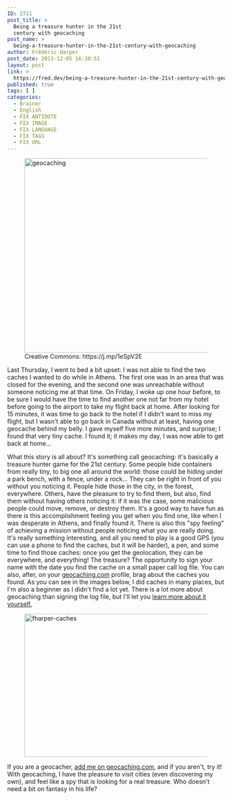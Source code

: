 ```yaml
---
ID: 2711
post_title: >
  Being a treasure hunter in the 21st
  century with geocaching
post_name: >
  being-a-treasure-hunter-in-the-21st-century-with-geocaching
author: Frédéric Harper
post_date: 2013-12-05 16:30:51
layout: post
link: >
  https://fred.dev/being-a-treasure-hunter-in-the-21st-century-with-geocaching/
published: true
tags: [ ]
categories:
  - Brainer
  - English
  - FIX ANTIDOTE
  - FIX IMAGE
  - FIX LANGUAGE
  - FIX TAGS
  - FIX URL
---
```

<figure><img alt="geocaching" src="http://fred.dev/wp-content/uploads/2013/12/geocaching.jpg" width="600" height="449"/><figcaption> Creative Commons: https://j.mp/1eSpV2E</figcaption></figure><p>Last Thursday, I went to bed a bit upset: I was not able to find the two caches I wanted to do while in Athens. The first one was in an area that was closed for the evening, and the second one was unreachable without someone noticing me at that time. On Friday, I woke up one hour before, to be sure I would have the time to find another one not far from my hotel before going to the airport to take my flight back at home. After looking for 15 minutes, it was time to go back to the hotel if I didn't want to miss my flight, but I wasn't able to go back in Canada without at least, having one geocache behind my belly. I gave myself five more minutes, and surprise; I found that very tiny cache. I found it; it makes my day, I was now able to get back at home...</p><p>What this story is all about? It's something call geocaching: it's basically a treasure hunter game for the 21st century. Some people hide containers from really tiny, to big one all around the world: those could be hiding under a park bench, with a fence, under a rock... They can be right in front of you without you noticing it. People hide those in the city, in the forest, everywhere. Others, have the pleasure to try to find them, but also, find them without having others noticing it: if it was the case, some malicious people could move, remove, or destroy them. It's a good way to have fun as there is this accomplishment feeling you get when you find one, like when I was desperate in Athens, and finally found it. There is also this "spy feeling" of achieving a mission without people noticing what you are really doing. It's really something interesting, and all you need to play is a good GPS (you can use a phone to find the caches, but it will be harder), a pen, and some time to find those caches: once you get the geolocation, they can be everywhere, and everything! The treasure? The opportunity to sign your name with the date you find the cache on a small paper call log file. You can also, after, on your <a href="https://www.geocaching.com/" target="_blank" rel="noopener noreferrer">geocaching.com</a> profile, brag about the caches you found. As you can see in the images below, I did caches in many places, but I'm also a beginner as I didn't find a lot yet. There is a lot more about geocaching than signing the log file, but I'll let you <a href="https://www.geocaching.com/guide/" target="_blank" rel="noopener noreferrer">learn more about it yourself.</a></p><figure><img alt="fharper-caches" src="http://fred.dev/wp-content/uploads/2013/12/fharper-caches.png" width="600" height="331"/></figure><p>If you are a geocacher, <a href="https://www.geocaching.com/profile/?u=fharper" target="_blank" rel="noopener noreferrer">add me on geocaching.com</a>, and if you aren't, try it! With geocaching, I have the pleasure to visit cities (even discovering my own), and feel like a spy that is looking for a real treasure. Who doesn't need a bit on fantasy in his life?</p> 